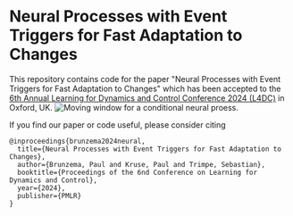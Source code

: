 # Neural Processes with Event Triggers for Fast Adaptation to Changes
This repository contains code for the paper "Neural Processes with Event Triggers for Fast Adaptation to Changes" which has been accepted to the [6th Annual Learning for Dynamics and Control Conference 2024 (L4DC)](https://l4dc.web.ox.ac.uk/) in Oxford, UK.
![Moving window for a conditional neural proess.](https://github.com/NKPmedia/np-et-learn/assets/49341051/042af4fd-fe1a-45f4-b48b-a74942068921)

If you find our paper or code useful, please consider citing
```
@inproceedings{brunzema2024neural,
  title={Neural Processes with Event Triggers for Fast Adaptation to Changes},
  author={Brunzema, Paul and Kruse, Paul and Trimpe, Sebastian},
  booktitle={Proceedings of the 6nd Conference on Learning for Dynamics and Control},
  year={2024},
  publisher={PMLR}
}
```
